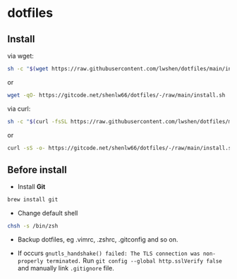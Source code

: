 # dotfiles

## Install

via wget:
```bash
sh -c "$(wget https://raw.githubusercontent.com/lwshen/dotfiles/main/install.sh -O -)"
```

or

```bash
wget -qO- https://gitcode.net/shenlw66/dotfiles/-/raw/main/install.sh | sed -e "s/raw.githubusercontent.com/raw.fastgit.xyz/g" | sed -e "s/github.com/hub.fastgit.xyz/g" | bash
```

via curl:
```bash
sh -c "$(curl -fsSL https://raw.githubusercontent.com/lwshen/dotfiles/main/install.sh)"
```

or

```bash
curl -sS -o- https://gitcode.net/shenlw66/dotfiles/-/raw/main/install.sh | sed -e "s/raw.githubusercontent.com/raw.fastgit.xyz/g" | sed -e "s/github.com/hub.fastgit.xyz/g" | bash
```

## Before install

- Install **Git**
```bash
brew install git
```

- Change default shell
```bash
chsh -s /bin/zsh
```

- Backup dotfiles, eg .vimrc, .zshrc, .gitconfig and so on.

- If occurs `gnutls_handshake() failed: The TLS connection was non-properly terminated.`
Run `git config --global http.sslVerify false` and manually link `.gitignore` file.